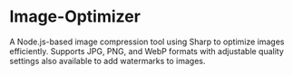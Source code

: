 # Image-Optimizer
A Node.js-based image compression tool using Sharp to optimize images efficiently. Supports JPG, PNG, and WebP formats with adjustable quality settings also available to add watermarks to images.
